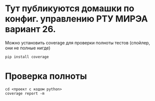 # Тут публикуются домашки по конфиг. управлению РТУ МИРЭА вариант 26.
Можно установить coverage для проверки полноты тестов (спойлер, они не полные нигде)
```
pip install coverage
```
# Проверка полноты
```
cd <проект с кодом python>
coverage report -m
```
